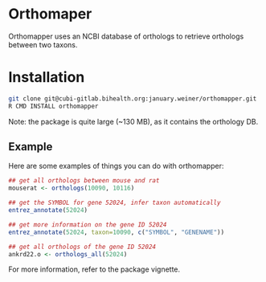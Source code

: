 # Orthomaper

Orthomapper uses an NCBI database of orthologs to retrieve orthologs
between two taxons. 

# Installation

``` bash
git clone git@cubi-gitlab.bihealth.org:january.weiner/orthomapper.git
R CMD INSTALL orthomapper
```

Note: the package is quite large (~130 MB), as it contains the orthology DB.

## Example

Here are some examples of things you can do with orthomapper:

``` r
## get all orthologs between mouse and rat
mouserat <- orthologs(10090, 10116)

## get the SYMBOL for gene 52024, infer taxon automatically
entrez_annotate(52024)

## get more information on the gene ID 52024
entrez_annotate(52024, taxon=10090, c("SYMBOL", "GENENAME"))

## get all orthologs of the gene ID 52024
ankrd22.o <- orthologs_all(52024)
```

For more information, refer to the package vignette.
